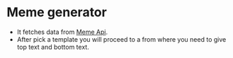 # Meme generator

- It fetches data from [Meme Api](https://api.imgflip.com/get_memes).
- After pick a template you will proceed to a from where you need to give top text and bottom text.
